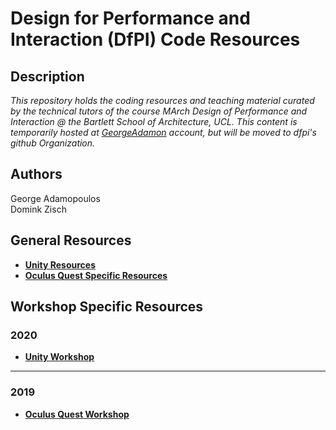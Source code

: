 Design for Performance and Interaction (DfPI) Code Resources
===

Description
---
_This repository holds the coding resources and teaching material curated by the technical tutors of the course MArch Design of Performance and Interaction @ the Bartlett School of Architecture, UCL. This content is temporarily hosted at [GeorgeAdamon](https://github.com/GeorgeAdamon) account, but will be moved to dfpi's github Organization._

Authors
---
George Adamopoulos  
Domink Zisch

General Resources
---
* [**Unity Resources**](https://github.com/GeorgeAdamon/dfpi/blob/master/general/Unity_Resources.md)
* [**Oculus Quest Specific Resources**](https://github.com/GeorgeAdamon/dfpi/blob/master/general/Oculus_Quest_Resources.md)

Workshop Specific Resources
---
### 2020
* [**Unity Workshop**](https://github.com/GeorgeAdamon/dfpi/tree/master/workshops/unity)

---

### 2019
* [**Oculus Quest Workshop**]()
